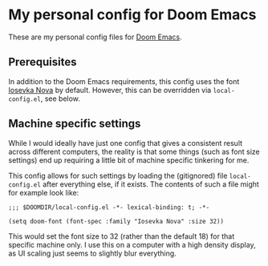 # My personal config for Doom Emacs
These are my personal config files for [Doom Emacs](https://github.com/hlissner/doom-emacs).

## Prerequisites
In addition to the Doom Emacs requirements, this config uses the font [Iosevka Nova](https://github.com/janusvm/iosevka-nova/) by default.
However, this can be overridden via `local-config.el`, see below.

## Machine specific settings
While I would ideally have just one config that gives a consistent result across different computers, the reality is that some things (such as font size settings) end up requiring a little bit of machine specific tinkering for me.

This config allows for such settings by loading the (gitignored) file `local-config.el` after everything else, if it exists.
The contents of such a file might for example look like:

```elisp
;;; $DOOMDIR/local-config.el -*- lexical-binding: t; -*-

(setq doom-font (font-spec :family "Iosevka Nova" :size 32))
```

This would set the font size to 32 (rather than the default 18) for that specific machine only.
I use this on a computer with a high density display, as UI scaling just seems to slightly blur everything.
